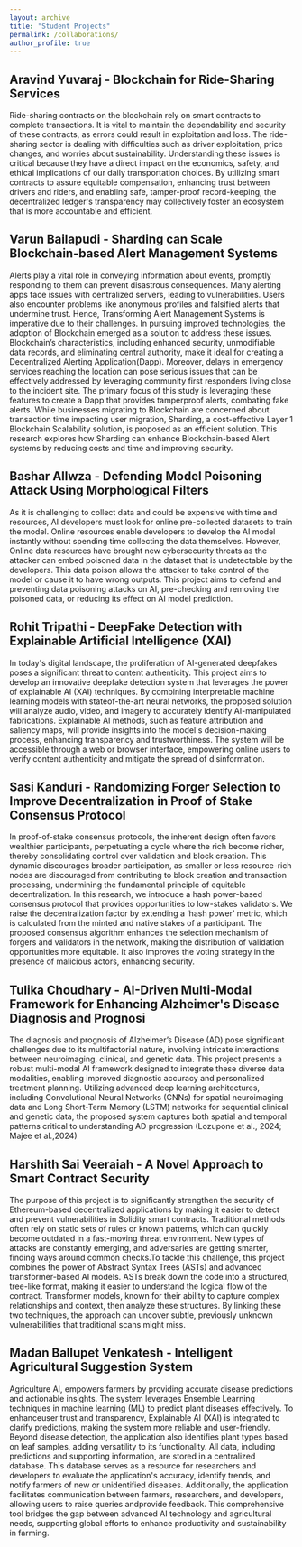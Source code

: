 ```yaml
---
layout: archive
title: "Student Projects"
permalink: /collaborations/
author_profile: true
---
```


## Aravind Yuvaraj - Blockchain for Ride-Sharing Services
<p style="font-size:14px;"> Ride-sharing contracts on the blockchain rely on smart contracts to complete transactions. It is vital to maintain the dependability and security of these contracts, as errors could result in exploitation and loss. The ride-sharing sector is dealing with difficulties such as driver exploitation, price changes, and worries about sustainability. Understanding these issues is critical because they have a direct impact on the economics, safety, and ethical implications of our daily transportation choices. By utilizing smart contracts to assure equitable compensation, enhancing trust between drivers and riders, and enabling safe, tamper-proof record-keeping, the decentralized ledger's transparency may collectively foster an ecosystem that is more accountable and efficient.</p>
  
## Varun Bailapudi - Sharding can Scale Blockchain-based Alert Management Systems
<p style="font-size:14px;">Alerts play a vital role in conveying information about events, promptly responding to them can prevent disastrous consequences. Many alerting apps face issues with centralized servers, leading to vulnerabilities. Users also encounter problems like anonymous profiles and falsified alerts that undermine trust. Hence, Transforming Alert Management Systems is imperative due to their challenges. In pursuing improved technologies, the adoption of Blockchain emerged as a solution to address these issues. Blockchain’s characteristics, including enhanced security, unmodifiable data records, and eliminating central authority, make it ideal for creating a Decentralized Alerting Application(Dapp). Moreover, delays in emergency services reaching the location can pose serious issues that can be effectively addressed by leveraging community first responders living close to the incident site. The primary focus of this study is leveraging these features to create a Dapp that provides tamperproof alerts, combating fake alerts. While businesses migrating to Blockchain are concerned about transaction time impacting user migration, Sharding, a cost-effective Layer 1 Blockchain Scalability solution, is proposed as an efficient solution. This research explores how Sharding can enhance Blockchain-based Alert systems by reducing costs and time and improving security.</p>

## Bashar Allwza - Defending Model Poisoning Attack Using Morphological Filters
<p style="font-size:14px;">As it is challenging to collect data and could be expensive with time and resources, AI developers must look for online pre-collected datasets to train the model. Online resources enable developers to develop the AI model instantly without spending time collecting the data themselves. However, Online data resources have brought new cybersecurity threats as the attacker can embed poisoned data in the dataset that is undetectable by the developers. This data poison allows the attacker to take control of the model or cause it to have wrong outputs. This project aims to defend and preventing data poisoning attacks on AI, pre-checking and removing the poisoned data, or reducing its effect on AI model prediction.</p>

## Rohit Tripathi - DeepFake Detection with Explainable Artificial Intelligence (XAI)
<p style="font-size:14px;">In today's digital landscape, the proliferation of AI-generated deepfakes poses a significant threat to content authenticity. This project aims to develop an innovative deepfake detection system that leverages the power of explainable AI (XAI) techniques. By combining interpretable machine learning models with stateof-the-art neural networks, the proposed solution will analyze audio, video, and imagery to accurately identify AI-manipulated fabrications. Explainable AI methods, such as feature attribution and saliency maps, will provide insights into the model's decision-making process, enhancing transparency and trustworthiness. The system will be accessible through a web or browser interface, empowering online users to verify content authenticity and mitigate the spread of disinformation.</p>

## Sasi Kanduri - Randomizing Forger Selection to Improve Decentralization in Proof of Stake Consensus Protocol
<p style="font-size:14px;">
In proof-of-stake consensus protocols, the inherent design often favors wealthier participants, perpetuating a cycle where the rich become richer, thereby consolidating control over validation and block creation. This dynamic discourages broader participation, as smaller or less resource-rich nodes are discouraged from contributing to block creation and transaction processing, undermining the fundamental principle of equitable decentralization. In this research, we introduce a hash power-based consensus protocol that provides opportunities to low-stakes validators. We raise the decentralization factor by extending a ’hash power’ metric, which is calculated from the minted and native stakes of a participant. The proposed consensus algorithm enhances the selection mechanism of forgers and validators in the network, making the distribution of validation opportunities more equitable. It also improves the voting strategy in the presence of malicious actors, enhancing security. 
</p>

## Tulika Choudhary - AI-Driven Multi-Modal Framework for Enhancing Alzheimer's Disease Diagnosis and Prognosi
<p style="font-size:14px;">
The diagnosis and prognosis of Alzheimer’s Disease (AD) pose significant challenges due to its multifactorial nature, involving intricate interactions between neuroimaging, clinical, and genetic data. This project presents a robust multi-modal AI framework designed to integrate these diverse data modalities, enabling improved diagnostic accuracy and personalized treatment planning. Utilizing advanced deep learning architectures, including Convolutional Neural Networks (CNNs) for spatial neuroimaging data and Long Short-Term Memory (LSTM) networks for sequential clinical and genetic data, the proposed system captures both spatial and temporal patterns critical to understanding AD progression (Lozupone et al., 2024; Majee et al.,2024)
</p>

## Harshith Sai Veeraiah - A Novel Approach to Smart Contract Security
<p style="font-size:14px;">
The purpose of this project is to significantly strengthen the security of Ethereum-based decentralized applications by making it easier to detect and prevent vulnerabilities in Solidity smart contracts. Traditional methods often rely on static sets of rules or known patterns, which can quickly become outdated in a fast-moving threat environment. New types of attacks are constantly emerging, and adversaries are getting smarter, finding ways around common checks.To tackle this challenge, this project combines the power of Abstract Syntax Trees (ASTs) and advanced transformer-based AI models. ASTs break down the code into a structured, tree-like format, making it easier to understand the logical flow of the contract. Transformer models, known for their ability to capture complex relationships and context, then analyze these structures. By linking these two techniques, the approach can uncover subtle, previously unknown vulnerabilities that traditional scans might miss. 
</p>



## Madan Ballupet Venkatesh - Intelligent Agricultural Suggestion System
<p style="font-size:14px;">
Agriculture AI, empowers farmers by providing accurate disease predictions and actionable insights. The system leverages Ensemble Learning techniques in machine learning (ML) to predict plant diseases effectively. To enhanceuser trust and transparency, Explainable AI (XAI) is integrated to clarify predictions, making the system more reliable and user-friendly. Beyond disease detection, the application also identifies plant types based on leaf samples, adding versatility to its functionality. All data, including predictions and supporting information, are stored in a centralized database. This database serves as a resource for researchers and developers to evaluate the application's accuracy, identify trends, and notify farmers of new or unidentified diseases. Additionally, the application facilitates communication between farmers, researchers, and developers, allowing users to raise queries andprovide feedback. This comprehensive tool bridges the gap between advanced AI technology and agricultural needs, supporting global efforts to enhance productivity and sustainability in farming.  
</p>



